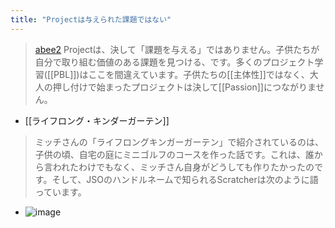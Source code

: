 ```yaml
---
title: "Projectは与えられた課題ではない"
---
```


> [abee2](https://twitter.com/abee2/status/1459144681627865090?s=21) Projectは、決して「課題を与える」ではありません。子供たちが自分で取り組む価値のある課題を見つける、です。多くのプロジェクト学習([[PBL]])はここを間違えています。子供たちの[[主体性]]ではなく、大人の押し付けで始まったプロジェクトは決して[[Passion]]につながりません。
- [[ライフロング・キンダーガーテン]]
> ミッチさんの「ライフロングキンガーガーテン」で紹介されているのは、子供の頃、自宅の庭にミニゴルフのコースを作った話です。これは、誰から言われたわけでもなく、ミッチさん自身がどうしても作りたかったのです。そして、JSOのハンドルネームで知られるScratcherは次のように語っています。
- ![image](https://gyazo.com/cb20a1d70680f439f6507e332fbaf44d/thumb/1000)
